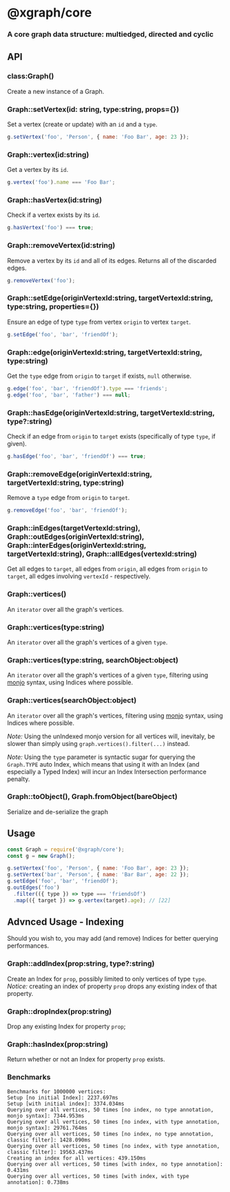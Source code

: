 # @xgraph/core

### A core graph data structure: multiedged, directed and cyclic

## API

### class:Graph()

Create a new instance of a Graph.

### Graph::setVertex(id: string, type:string, props={})

Set a vertex (create or update) with an `id` and a `type`.

```js
g.setVertex('foo', 'Person', { name: 'Foo Bar', age: 23 });
```

### Graph::vertex(id:string)

Get a vertex by its `id`.

```js
g.vertex('foo').name === 'Foo Bar';
```

### Graph::hasVertex(id:string)

Check if a vertex exists by its `id`.

```js
g.hasVertex('foo') === true;
```

### Graph::removeVertex(id:string)

Remove a vertex by its `id` and all of its edges.
Returns all of the discarded edges.

```js
g.removeVertex('foo');
```

### Graph::setEdge(originVertexId:string, targetVertexId:string, type:string, properties={})

Ensure an edge of type `type` from vertex `origin` to vertex `target`.

```js
g.setEdge('foo', 'bar', 'friendOf');
```

### Graph::edge(originVertexId:string, targetVertexId:string, type:string)

Get the `type` edge from `origin` to `target` if exists, `null` otherwise.

```js
g.edge('foo', 'bar', 'friendOf').type === 'friends';
g.edge('foo', 'bar', 'father') === null;
```

### Graph::hasEdge(originVertexId:string, targetVertexId:string, type?:string)

Check if an edge from `origin` to `target` exists (specifically of type `type`, if given).

```js
g.hasEdge('foo', 'bar', 'friendOf') === true;
```

### Graph::removeEdge(originVertexId:string, targetVertexId:string, type:string)

Remove a `type` edge from `origin` to `target`.

```js
g.removeEdge('foo', 'bar', 'friendOf');
```

### Graph::inEdges(targetVertexId:string), Graph::outEdges(originVertexId:string), Graph::interEdges(originVertexId:string, targetVertexId:string), Graph::allEdges(vertexId:string)

Get all edges to `target`, all edges from `origin`, all edges from `origin` to `target`, all edges involving `vertexId` - respectively.

### Graph::vertices()

An `iterator` over all the graph's vertices.

### Graph::vertices(type:string)

An `iterator` over all the graph's vertices of a given `type`.

### Graph::vertices(type:string, searchObject:object)

An `iterator` over all the graph's vertices of a given `type`, filtering using [monjo](https://github.com/oakfang/monjo) syntax, using Indices where possible.

### Graph::vertices(searchObject:object)

An `iterator` over all the graph's vertices, filtering using [monjo](https://github.com/oakfang/monjo) syntax, using Indices where possible.

_Note:_ Using the unIndexed monjo version for all vertices will, inevitaly, be slower than simply using `graph.vertices().filter(...)` instead.

_Note:_ Using the `type` parameter is syntactic sugar for querying the `Graph.TYPE` auto Index, which means that using it with an Index (and especially a Typed Index) will incur an Index Intersection performance penalty.

### Graph::toObject(), Graph.fromObject(bareObject)

Serialize and de-serialize the graph

## Usage

```js
const Graph = require('@xgraph/core');
const g = new Graph();

g.setVertex('foo', 'Person', { name: 'Foo Bar', age: 23 });
g.setVertex('bar', 'Person', { name: 'Bar Bar', age: 22 });
g.setEdge('foo', 'bar', 'friendOf');
g.outEdges('foo')
  .filter(({ type }) => type === 'friendsOf')
  .map(({ target }) => g.vertex(target).age); // [22]
```

## Advnced Usage - Indexing

Should you wish to, you may add (and remove) Indices for better querying performances.

### Graph::addIndex(prop:string, type?:string)

Create an Index for `prop`, possibly limited to only vertices of type `type`.
_Notice:_ creating an index of property `prop` drops any existing index of that property.

### Graph::dropIndex(prop:string)

Drop any existing Index for property `prop`;

### Graph::hasIndex(prop:string)

Return whether or not an Index for property `prop` exists.

### Benchmarks

```
Benchmarks for 1000000 vertices:
Setup [no initial Index]: 2237.697ms
Setup [with initial index]: 3374.034ms
Querying over all vertices, 50 times [no index, no type annotation, monjo syntax]: 7344.953ms
Querying over all vertices, 50 times [no index, with type annotation, monjo syntax]: 29761.764ms
Querying over all vertices, 50 times [no index, no type annotation, classic filter]: 1428.090ms
Querying over all vertices, 50 times [no index, with type annotation, classic filter]: 19563.437ms
Creating an index for all vertices: 439.150ms
Querying over all vertices, 50 times [with index, no type annotation]: 0.431ms
Querying over all vertices, 50 times [with index, with type annotation]: 0.738ms
```

